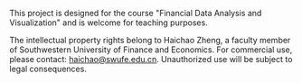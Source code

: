 This project is designed for the course "Financial Data Analysis and Visualization" and is welcome for teaching purposes.

The intellectual property rights belong to Haichao Zheng, a faculty member of Southwestern University of Finance and Economics. For commercial use, please contact: haichao@swufe.edu.cn. Unauthorized use will be subject to legal consequences.
